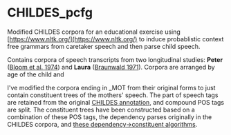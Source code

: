 # CHILDES_pcfg

Modified CHILDES corpora for an educational exercise using [https://www.nltk.org/](https://www.nltk.org/) to induce probablistic context free grammars from caretaker speech and then parse child speech.

Contains corpora of speech transcripts from two longitudinal studies: **Peter** ([Bloom et al. 1974](https://childes.talkbank.org/access/Eng-NA/Bloom.html)) and **Laura** ([Braunwald 1971](https://childes.talkbank.org/access/Eng-NA/Braunwald.html)). Corpora are arranged by age of the child and 

I've modified the corpora ending in _MOT from their original forms to just contain constituent trees of the mothers' speech. The part of speech tags are retained from the original [CHILDES annotation](https://talkbank.org/manuals/MOR.html#_Toc65933295), and compound POS tags are split.
The constituent trees have been constructed based on a combination of these POS tags, the dependency parses originally in the CHILDES corpora, and [these dependency->constituent algorithms](https://github.com/wenkokke/dep2con/tree/eec24bc8e1a4db5b1582f0fd933ab02f8a6ce041).

